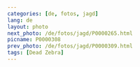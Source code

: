 ```yaml
---
categories: [de, fotos, jagd]
lang: de
layout: photo
next_photo: /de/fotos/jagd/P0000265.html
picname: P0000308
prev_photo: /de/fotos/jagd/P0000309.html
tags: [Dead Zebra]
---
```

